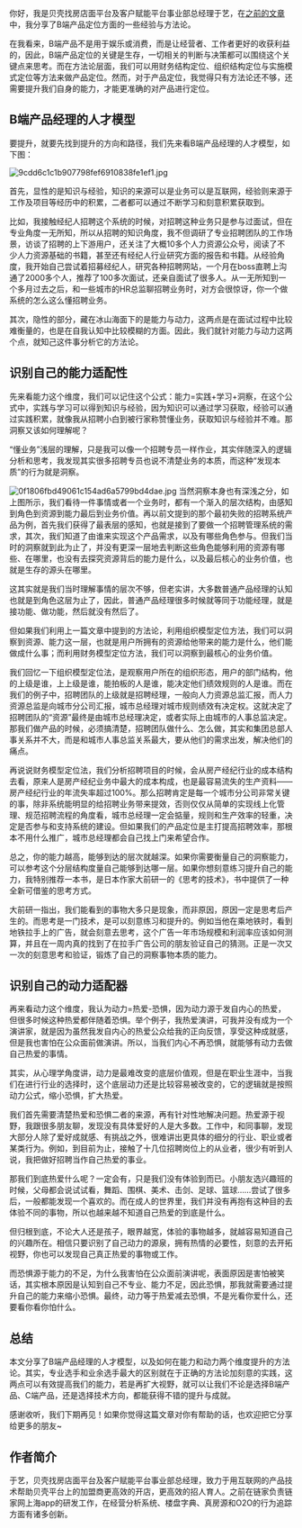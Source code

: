 你好，我是贝壳找房店面平台及客户赋能平台事业部总经理于艺，在[之前的文章][Link 1]中，我分享了B端产品定位方面的一些经验与方法论。

在我看来，B端产品不是用于娱乐或消费，而是让经营者、工作者更好的收获利益的，因此，B端产品定位的关键是生存，一切相关的判断与决策都可以围绕这个关键点来思考。而在方法论层面，我们可以用财务结构定位、组织结构定位与实施模式定位等方法来做产品定位。然而，对于产品定位，我觉得只有方法论还不够，还需要提升我们自身的能力，才能更准确的对产品进行定位。

## B端产品经理的人才模型

要提升，就要先找到提升的方向和路径，我们先来看B端产品经理的人才模型，如下图：

![9cdd6c1c1b907798fef6910838fe1ef1.jpg][]

首先，显性的是知识与经验，知识的来源可以是业务可以是互联网，经验则来源于工作及项目等经历中的积累，二者都可以通过不断学习和刻意积累获取到。

比如，我接触经纪人招聘这个系统的时候，对招聘这种业务只是参与过面试，但在专业角度一无所知，所以从招聘的知识角度，我不但调研了专业招聘团队的工作场景，访谈了招聘的上下游用户，还关注了大概10多个人力资源公众号，阅读了不少人力资源基础的书籍，甚至还有经纪人行业研究方面的报告和书籍。从经验角度，我开始自己尝试着招募经纪人，研究各种招聘网站，一个月在boss直聘上沟通了2000多个人，推荐了100多次面试，还亲自面试了很多人。从一无所知到一个多月过去之后，和一些城市的HR总监聊招聘业务时，对方会很惊讶，你一个做系统的怎么这么懂招聘业务。

其次，隐性的部分，藏在冰山海面下的是能力与动力，这两点是在面试过程中比较难衡量的，也是在自我认知中比较模糊的方面。因此，我们就针对能力与动力这两个点，就知己这件事分析它的方法论。

## 识别自己的能力适配性

先来看能力这个维度，我们可以记住这个公式：能力=实践+学习+洞察，在这个公式中，实践与学习可以得到知识与经验，因为知识可以通过学习获取，经验可以通过实践积累，就像我从招聘小白到被行家称赞懂业务，获取知识与经验并不难。那洞察又该如何理解呢？

“懂业务”浅层的理解，只是我可以像一个招聘专员一样作业，其实伴随深入的逻辑分析和思考，我发现其实很多招聘专员也说不清楚业务的本质，而这种“发现本质”的行为就是洞察。

![0f1806fbd49061c154ad6a5799bd4dae.jpg][]
当然洞察本身也有深浅之分，如上图所示，我们看待一件事情或者一个业务时，都有一个渐入的层次结构，由感知到角色到资源到能力最后到业务价值。再以前文提到的那个最初失败的招聘系统产品为例，首先我们获得了最表层的感知，也就是接到了要做一个招聘管理系统的需求，其次，我们知道了由谁来实现这个产品需求，以及有哪些角色参与。但我们当时的洞察就到此为止了，并没有更深一层地去判断这些角色能够利用的资源有哪些、在哪里，也没有去探究资源背后的能力是什么，以及最后核心的业务价值，也就是生存的源头在哪里。

这其实就是我们当时理解事情的层次不够，但老实讲，大多数普通产品经理的认知也就是到角色这层为止了，因此，普通产品经理很多时候就等同于功能经理，就是接功能、做功能，然后就没有然后了。

但如果我们利用上一篇文章中提到的方法论，利用组织模型定位方法，我们可以洞察到资源、能力这一层，也就是用户所拥有的资源给他带来的能力是什么，他们能做成什么事；而利用财务模型定位方法，我们可以洞察到最核心的业务价值。

我们回忆一下组织模型定位法，是观察用户所在的组织形态，用户的部门结构，他的上级是谁，上上级是谁，能拍板的人是谁，能决定他们绩效规则的人是谁。而在我们的例子中，招聘团队的上级就是招聘经理，一般向人力资源总监汇报，而人力资源总监是向城市分公司汇报，城市总经理对城市规则绩效有决定权。这就决定了招聘团队的“资源”最终是由城市总经理决定，或者实际上由城市的人事总监决定。那我们做产品的时候，必须搞清楚，招聘团队做什么、怎么做，其实和集团总部人事关系并不大，而是和城市人事总监关系最大，要从他们的需求出发，解决他们的痛点。

再说说财务模型定位法，我们分析招聘项目的时候，会从房产经纪行业的成本结构去看，原来人是房产经纪业务中最大的成本构成，也是最容易流失的生产资料——房产经纪行业的年流失率超过100%。那么招聘肯定是每一个城市分公司非常关键的事，除非系统能明显的给招聘业务带来提效，否则仅仅从简单的实现线上化管理、规范招聘流程的角度看，城市总经理一定会掂量，规则和生产效率的轻重，决定是否参与和支持系统的建设。但如果我们的产品定位是主打提高招聘效率，那根本不用什么推广，城市总经理都会自己找上门来希望合作。

总之，你的能力越高，能够到达的层次就越深。如果你需要衡量自己的洞察能力，可以参考这个分层结构度量自己能够到达哪一层。如果你想刻意练习提升自己的能力，我特别推荐一本书，是日本作家大前研一的《思考的技术》，书中提供了一种全新可借鉴的思考方式。

大前研一指出，我们能看到的事物大多只是现象，而非原因，原因一定是思考后产生的。而思考是一门技术，是可以刻意练习和提升的。例如当他在乘地铁时，看到地铁拉手上的广告，就会刻意去思考，这个广告一年市场规模和利润率应该如何测算，并且在一周内真的找到了在拉手广告公司的朋友验证自己的猜测。正是一次又一次的刻意思考和验证，锻炼了自己的洞察事物本质的能力。

## 识别自己的动力适配器

再来看动力这个维度，我认为动力=热爱-恐惧，因为动力源于发自内心的热爱，但很多时候这种热爱都伴随着恐惧。举个例子，我热爱演讲，可我并没有成为一个演讲家，就是因为虽然我发自内心的热爱公众给我的正向反馈，享受这种成就感，但是我也害怕在公众面前做演讲。所以，当我们内心不再恐惧，就能够有动力去做自己热爱的事情。

其实，从心理学角度讲，动力是最难改变的底层价值观，但是在职业生涯中，当我们在进行行业的选择时，这个底层动力还是比较容易被改变的，它的逻辑就是按照动力公式，缩小恐惧，扩大热爱。

我们首先需要清楚热爱和恐惧二者的来源，再有针对性地解决问题。热爱源于视野，我跟很多朋友聊，发现没有具体爱好的人是大多数。工作中，和同事聊，发现大部分人除了爱好成就感、有挑战之外，很难讲出更具体的细分的行业、职业或者某类行为。例如，到目前为止，接触了十几位招聘岗位上的从业者，很少有听到人说，我把做好招聘当作自己热爱的事业。

那我们到底热爱什么呢？一定会有，只是我们没有体验到而已。小朋友选兴趣班的时候，父母都会说试试看，舞蹈、围棋、美术、击剑、足球、篮球……尝试了很多后，一般都能发现一个喜欢的。而在成人的世界里，我们并没有再抱有这种目的去体验不同的事物，所以也越来越不知道自己热爱的到底是什么。

但归根到底，不论大人还是孩子，眼界越宽，体验的事物越多，就越容易知道自己的兴趣所在。相信只要识别了自己动力的源泉，拥有热情的必要性，刻意的去开拓视野，你也可以发现自己真正热爱的事物或工作。

而恐惧源于能力的不足，为什么我害怕在公众面前演讲呢，表面原因是害怕被笑话，其实根本原因是认知到自己不专业、能力不足，因此恐惧，那我就需要通过提升自己的能力来缩小恐惧。最终，动力等于热爱减去恐惧，不是光看你爱什么，还要看你看你怕什么。

## 总结

本文分享了B端产品经理的人才模型，以及如何在能力和动力两个维度提升的方法论。其实，专业选手和业余选手最大的区别就在于正确的方法论加刻意的实践，这两点可以有效提高我们的能力，若是再扩大视野，就可以让我们不论是选择B端产品、C端产品，还是选择技术方向，都能获得不错的提升与成就。

感谢收听，我们下期再见！如果你觉得这篇文章对你有帮助的话，也欢迎把它分享给更多的朋友~

## 作者简介

于艺，贝壳找房店面平台及客户赋能平台事业部总经理，致力于用互联网的产品技术帮助贝壳平台上的加盟商更高效的开店，更高效的招人育人。之前在链家负责链家网上海app的研发工作，在经营分析系统、楼盘字典、真房源和O2O的行为追踪方面有诸多创新。


[Link 1]: https://time.geekbang.org/column/article/72158
[9cdd6c1c1b907798fef6910838fe1ef1.jpg]: https://static001.geekbang.org/resource/image/9c/f1/9cdd6c1c1b907798fef6910838fe1ef1.jpg
[0f1806fbd49061c154ad6a5799bd4dae.jpg]: https://static001.geekbang.org/resource/image/0f/ae/0f1806fbd49061c154ad6a5799bd4dae.jpg

